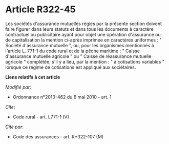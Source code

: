 # Article R322-45

Les sociétés d'assurance mutuelles régies par la présente section doivent faire figurer dans leurs statuts et dans tous les
documents à caractère contractuel ou publicitaire ayant pour objet une opération d'assurance ou de capitalisation la mention
ci-après imprimée en caractères uniformes : " Société d'assurance mutuelle ", ou, pour les organismes mentionnés à l'article
L. 771-1 du code rural et de la pêche maritime : " Caisse d'assurance mutuelle agricole " ou " Caisse de réassurance mutuelle
agricole " complétée, s'il y a lieu, par la mention : " à cotisations variables " lorsque ce régime de cotisations est
appliqué aux sociétaires.

**Liens relatifs à cet article**

_Modifié par_:

  - Ordonnance n°2010-462 du 6 mai 2010 - art. 1

_Cite_:

  - Code rural - art. L771-1 (V)

_Cité par_:

  - Code des assurances - art. R*322-107 (M)
